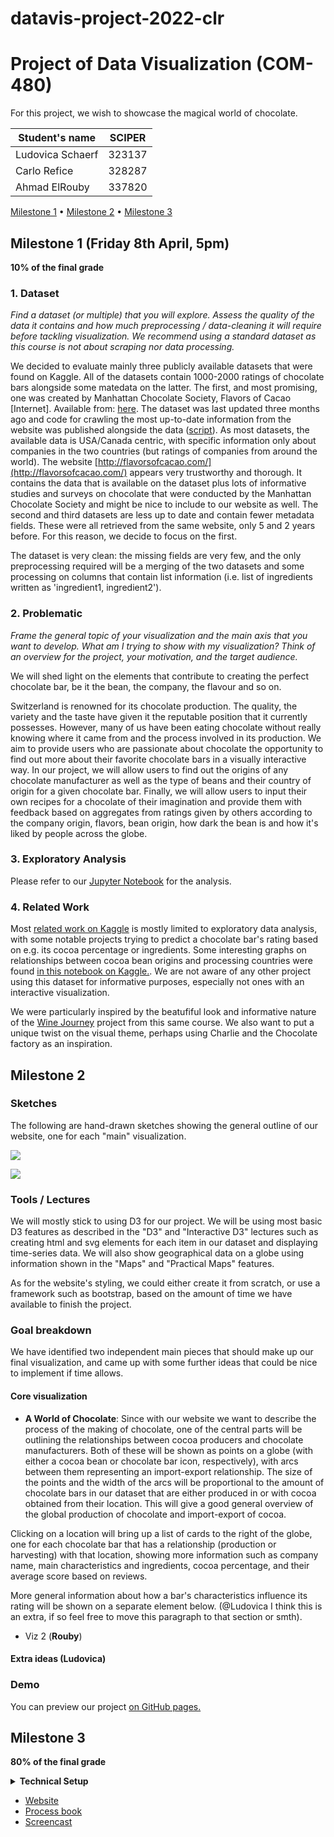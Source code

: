 # datavis-project-2022-clr

# Project of Data Visualization (COM-480)

For this project, we wish to showcase the magical world of chocolate. 

| Student's name | SCIPER |
| -------------- | ------ |
| Ludovica Schaerf | 323137 |
| Carlo Refice   | 328287 |
| Ahmad ElRouby   | 337820 |

[Milestone 1](#milestone-1-friday-3rd-april-5pm) • [Milestone 2](#milestone-2-friday-1st-may-5pm) • [Milestone 3](#milestone-3-thursday-28th-may-5pm)

## Milestone 1 (Friday 8th April, 5pm)

**10% of the final grade**

### 1. Dataset

*Find a dataset (or multiple) that you will explore. Assess the quality of the data it contains and how much preprocessing / data-cleaning it will require before tackling visualization. We recommend using a standard dataset as this course is not about scraping nor data processing.*

We decided to evaluate mainly three publicly available datasets that were found on Kaggle. All of the datasets contain 1000-2000 ratings of chocolate bars alongside some matedata on the latter.
The first, and most promising, one was created by Manhattan Chocolate Society, Flavors of Cacao [Internet]. Available from: [here](http://flavorsofcacao.com/). The dataset was last updated three months ago and code for crawling the most up-to-date information from the website was published alongside the data ([script](https://www.kaggle.com/code/andrewmvd/chocolate-ratings-crawler)). As most datasets, the available data is USA/Canada centric, with specific information only about companies in the two countries (but ratings of companies from around the world). The website [http://flavorsofcacao.com/](http://flavorsofcacao.com/) appears very trustworthy and thorough. It contains the data that is available on the dataset plus lots of informative studies and surveys on chocolate that were conducted by the Manhattan Chocolate Society and might be nice to include to our website as well. 
The second and third datasets are less up to date and contain fewer metadata fields. These were all retrieved from the same website, only 5 and 2 years before. For this reason, we decide to focus on the first.

The dataset is very clean: the missing fields are very few, and the only preprocessing required will be a merging of the two datasets and some processing on columns that contain list information (i.e. list of ingredients written as 'ingredient1, ingredient2').

### 2. Problematic

*Frame the general topic of your visualization and the main axis that you want to develop. What am I trying to show with my visualization? Think of an overview for the project, your motivation, and the target audience.*

We will shed light on the elements that contribute to creating the perfect chocolate bar, be it the bean, the company, the flavour and so on.

Switzerland is renowned for its chocolate production. The quality, the variety and the taste have given it the reputable position that it currently possesses. However, many of us have been eating chocolate without really knowing where it came from and the process involved in its production. We aim to provide users who are passionate about chocolate the opportunity to find out more about their favorite chocolate bars in a visually interactive way. In our project, we will allow users to find out the origins of any chocolate manufacturer as well as the type of beans and their country of origin for a given chocolate bar. Finally, we will allow users to input their own recipes for a chocolate of their imagination and provide them with feedback based on aggregates from ratings given by others according to the company origin, flavors, bean origin, how dark the bean is and how it's liked by people across the globe. 



### 3. Exploratory Analysis

Please refer to our [Jupyter Notebook](./Milestone%201%20Data%20Analysis.ipynb) for the analysis. 

### 4. Related Work

Most [related work on Kaggle](https://www.kaggle.com/search?q=chocolate+bar+ratings+in%3Anotebooks+tags%3A%22data+visualization%22) is mostly limited to exploratory data analysis, with some notable projects trying to predict a chocolate bar's rating based on e.g. its cocoa percentage or ingredients. Some interesting graphs on relationships between cocoa bean origins and processing countries were found [in this notebook on Kaggle.](https://www.kaggle.com/code/tibhar940/chocolate-bar-ratings-python-eda-dataviz). We are not aware of any other project using this dataset for informative purposes, especially not ones with an interactive visualization.

We were particularly inspired by the beatufiful look and informative nature of the [Wine Journey](https://com-480-data-visualization.github.io/com-480-project-onvagagner/website/) project from this same course. We also want to put a unique twist on the visual theme, perhaps using Charlie and the Chocolate factory as an inspiration.


## Milestone 2 

### Sketches

The following are hand-drawn sketches showing the general outline of our website, one for each "main" visualization.

![](sketches/sketch-globe.jpg)

![](sketches/sketch-flavor.jpg)

### Tools / Lectures

We will mostly stick to using D3 for our project. We will be using most basic D3 features as described in the "D3" and "Interactive D3" lectures
such as creating html and svg elements for each item in our dataset and displaying time-series data.
We will also show geographical data on a globe using information shown in the "Maps" and "Practical Maps" features.

As for the website's styling, we could either create it from scratch, or use a framework such as bootstrap, based on the amount of time we have available to finish the project.

### Goal breakdown

We have identified two independent main pieces that should make up our final visualization, and came up with some further ideas that could be nice to implement if time allows.

#### Core visualization

* __A World of Chocolate__: Since with our website we want to describe the process of the making of chocolate, one of the central parts will be outlining the relationships between cocoa producers and chocolate manufacturers. Both of these will be shown as points on a globe (with either a cocoa bean or chocolate bar icon, respectively), with arcs between them representing an import-export relationship. The size of the points and the width of the arcs will be proportional to the amount of chocolate bars in our dataset that are either produced in or with cocoa obtained from their location. This will give a good general overview of the global production of chocolate and import-export of cocoa.

Clicking on a location will bring up a list of cards to the right of the globe, one for each chocolate bar that has a relationship (production or harvesting) with that location, showing more information such as company name, main characteristics and ingredients, cocoa percentage, and their average score based on reviews.

More general information about how a bar's characteristics influence its rating will be shown on a separate element below. (@Ludovica I think this is an extra, if so feel free to move this paragraph to that section or smth).

* Viz 2 (__Rouby__)

#### Extra ideas (__Ludovica__)

### Demo
You can preview our project [on GitHub pages.](https://com-480-data-visualization.github.io/datavis-project-2022-clr/)


## Milestone 3 

**80% of the final grade**

<details><summary><b>Technical Setup</b></summary>
For project:

#### Project setup
``` ```



</details>

- [Website]()
- [Process book]()
- [Screencast]()

